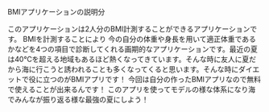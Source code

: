 BMIアプリケーションの説明分

このアプリケーションは2人分のBMI計測することができるアプリケーションです。
BMIを計測することにより 今の自分の体重や身長を用いて適正体重であるかなどを4つの項目で診断してくれる画期的なアプリケーションです。最近の夏は40℃を超える地域もあるほど熱くなってきています。そんな時に友人に夏だから海に行こうと誘われることも多くなってくると思います。そんな時にダイエットで役に立つのがBMIアプリです！
今回は自分の作ったBMIアプリなので無料で使えることが出来るんです！
このアプリを使ってモデルの様な体系になり海でみんなが振り返る様な最強の夏にしよう！
